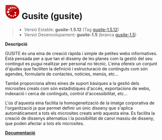 # ![Logo](https://github.com/GovernIB/maven/raw/binaris/gusite/projectinfo_Attachments/icon.jpg) Gusite (gusite)
> - Versió Estable: __gusite-1.5.12__ (Tag [gusite-1.5.12](https://github.com/GovernIB/gusite/tree/gusite-1.5.12))
> - Versió Desenvolupament: __gusite-1.5__ (branca [gusite-1.5](https://github.com/GovernIB/gusite/tree/gusite-1.5))

**Descripció**

GUSITE és una eina de creació ràpida i simple de petites webs informatives. Està pensada per a que tan el disseny de les planes com la gestió del seu contingut es pugui realitzar per personal no tècnic. L'eina ofereix un conjunt d'ajudes que faciliten la definició i estructuració de continguts com són agendes, formularis de contactes, notícies, menús, etc...

També proporciona altres eines de suport bàsiques a la gestió dels microsites creats com són estadístiques d'accés, exportacions de webs, indexació i cerca de continguts, control d'accessibilitat, etc...

L'ús d'aquesta eina facilita la homogeneització de la imatge corporativa de l'organització ja que permet definir un únic disseny que s'aplica automàticament a tots els microsites creats amb aquesta eina. Es facilita la creació de dissenys alternatius i la possibilitat de canvi massiu de disseny, que poden afectar a tots els microsites.

[**Documentació**](https://github.com/GovernIB/gusite/tree/gusite-1.5.12/doc/pdf)
